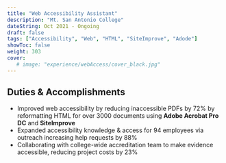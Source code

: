 ```yaml
---
title: "Web Accessibility Assistant"
description: "Mt. San Antonio College"
dateString: Oct 2021 - Ongoing
draft: false
tags: ["Accessibility", "Web", "HTML", "SiteImprove", "Adode"]
showToc: false
weight: 303
cover:
   # image: "experience/webAccess/cover_black.jpg"
--- 
```


## Duties & Accomplishments
- Improved web accessibility by reducing inaccessible PDFs by 72% by reformatting HTML for over 3000 documents using **Adobe Acrobat Pro DC** and **SiteImprove**
- Expanded accessibility knowledge & access for 94 employees via outreach increasing help requests by 88%
- Collaborating with college-wide accreditation team to make evidence accessible, reducing project costs by 23%
